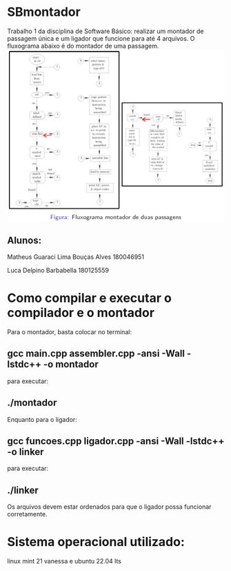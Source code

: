 # SBmontador
Trabalho 1 da disciplina de Software Básico: realizar um montador de passagem única e um ligador que funcione para até 4 arquivos. O fluxograma abaixo é do montador de uma passagem.
![Fluxograma do montador](/images/fluxograma.png)

## Alunos:

Matheus Guaraci Lima Bouças Alves 180046951

Luca Delpino Barbabella 180125559

# Como compilar e executar o compilador e o montador
Para o montador, basta colocar no terminal:

## gcc main.cpp assembler.cpp -ansi -Wall -lstdc++ -o montador

para executar:

## ./montador <arquivo>

Enquanto para o ligador:

## gcc funcoes.cpp ligador.cpp -ansi -Wall -lstdc++ -o linker

para executar:

## ./linker <arquivo> <arquivo> <arquivo> <arquivo>
 
Os arquivos devem estar ordenados para que o ligador possa funcionar corretamente.
 
# Sistema operacional utilizado:
linux mint 21 vanessa e ubuntu 22.04 lts
